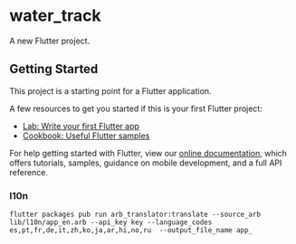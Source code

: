 # water_track

A new Flutter project.

## Getting Started

This project is a starting point for a Flutter application.

A few resources to get you started if this is your first Flutter project:

- [Lab: Write your first Flutter app](https://flutter.dev/docs/get-started/codelab)
- [Cookbook: Useful Flutter samples](https://flutter.dev/docs/cookbook)

For help getting started with Flutter, view our
[online documentation](https://flutter.dev/docs), which offers tutorials,
samples, guidance on mobile development, and a full API reference.

### l10n

```
flutter packages pub run arb_translator:translate --source_arb lib/l10n/app_en.arb --api_key key --language_codes es,pt,fr,de,it,zh,ko,ja,ar,hi,no,ru  --output_file_name app_
```